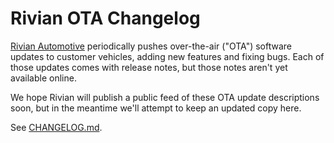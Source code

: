 # Rivian OTA Changelog

[Rivian Automotive](https://rivian.com) periodically pushes over-the-air ("OTA")
software updates to customer vehicles, adding new features and fixing bugs. Each
of those updates comes with release notes, but those notes aren't yet available
online.

We hope Rivian will publish a public feed of these OTA update descriptions soon,
but in the meantime we'll attempt to keep an updated copy here.

See [CHANGELOG.md](CHANGELOG.md).
